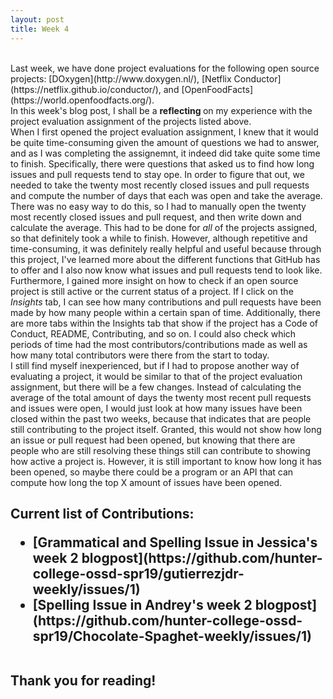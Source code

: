 ```yaml
---
layout: post
title: Week 4
---
```

<br />
Last week, we have done project evaluations for the following open source projects: 
[DOxygen](http://www.doxygen.nl/), [Netflix Conductor](https://netflix.github.io/conductor/), and [OpenFoodFacts](https://world.openfoodfacts.org/). <br />
In this week's blog post, I shall be a <strong> reflecting </strong> on my experience with the project evaluation assignment of the projects listed above. <br />
When I first opened the project evaluation assignment, I knew that it would be quite time-consuming given the amount of questions we had to answer, and
as I was completing the assignemnt, it indeed did take quite some time to finish. Specifically, there were questions that asked us to find how long issues
and pull requests tend to stay ope. In order to figure that out, we needed to take the twenty most recently closed issues and pull requests and compute the
number of days that each was open and take the average. There was no easy way to do this, so I had to manually open the twenty most recently closed issues and
pull request, and then write down and calculate the average. This had to be done for <em> all </em> of the projects assigned, so that definitely took a while
to finish. However, although repetitive and time-consuming, it was definitely really helpful and useful because through this project, I've learned more 
about the different functions that GitHub has to offer and I also now know what issues and pull requests tend to look like. Furthermore, I gained more
insight on how to check if an open source project is still active or the current status of a project. If I click on the <em> Insights </em> tab, I can see how many
contributions and pull requests have been made by how many people within a certain span of time. Additionally, there are more tabs within the Insights tab that show
if the project has a Code of Conduct, README, Contributing, and so on. I could also check which periods of time had the most contributors/contributions made as well as
how many total contributors were there from the start to today. <br />
I still find myself inexperienced, but if I had to propose another way of evaluating a project, it would be similar to that of the project evaluation assignment, but
there will be a few changes. Instead of calculating the average of the total amount of days the twenty most recent pull requests and issues were open, I would just
look at how many issues have been closed within the past two weeks, because that indicates that are people still contributing to the project itself. Granted, this would
not show how long an issue or pull request had been opened, but knowing that there are people who are still resolving these things still can contribute to showing how
active a project is. However, it is still important to know how long it has been opened, so maybe there could be a program or an API that can compute how long the top X 
amount of issues have been opened. <br />
<h2> Current list of Contributions: <br />
<ul>
	<li> [Grammatical and Spelling Issue in Jessica's week 2 blogpost](https://github.com/hunter-college-ossd-spr19/gutierrezjdr-weekly/issues/1)
	<li> [Spelling Issue in Andrey's week 2 blogpost](https://github.com/hunter-college-ossd-spr19/Chocolate-Spaghet-weekly/issues/1)
</ul><br />
Thank you for reading!